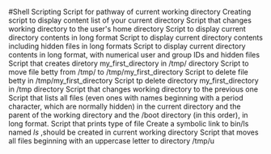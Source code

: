 #Shell Scripting
Script for pathway of current working directory
Creating script to display content list of your current directory
Script that changes working directory to the user's home directory
Script to display current directory contents in long format
Script to display current directory contents including hidden files in long formats
Script to display current directory contents in long format, with numerical user and group IDs and hidden files
Script that creates diretory my_first_directory in /tmp/ directory
Script to move file betty from /tmp/ to /tmp/my_first_directory
Script to delete file betty in /tmp/my_first_directory
Script tp delete directory my_first_directory in /tmp directory
Script that changes working directory to the previous one
Script that lists all files (even ones with names beginning with a period character, which are normally hidden) in the current directory and the parent of the working directory and the /boot directory (in this order), in long format.
Script that prints type of file
Create a symbolic link to bin/ls named _ls_ ,should be created in current working directory
Script that moves all files beginning with an uppercase letter to directory /tmp/u
